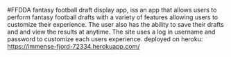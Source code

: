 #FFDDA
fantasy football draft display app, iss an app that allows users to perform
fantasy football drafts with a variety of features allowing users to customize
their experience. The user also has the ability to save their drafts and and view
the results at anytime. The site uses a log in username and password to customize
each users experience.
deployed on heroku:
https://immense-fjord-72334.herokuapp.com/
